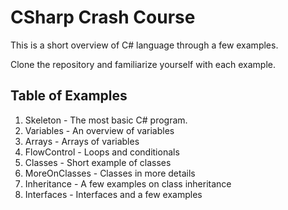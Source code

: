 # CSharp Crash Course
This is a short overview of C# language through a few examples.

Clone the repository and familiarize yourself with each example.

## Table of Examples

1. Skeleton
        - The most basic C# program.
2. Variables
        - An overview of variables
3. Arrays
        - Arrays of variables
4. FlowControl
        - Loops and conditionals
5. Classes
        - Short example of classes
6. MoreOnClasses
        - Classes in more details
7. Inheritance
        - A few examples on class inheritance
8. Interfaces
        - Interfaces and a few examples